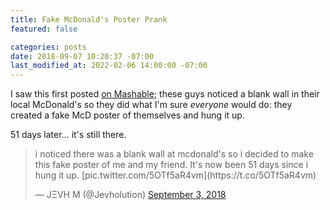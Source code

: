 ```yaml
---
title: Fake McDonald's Poster Prank
featured: false

categories: posts
date: 2018-09-07 10:20:37 -07:00
last_modified_at: 2022-02-06 14:00:00 -07:00
---
```


I saw this first posted [on Mashable](https://mashable.com/article/mcdonalds-fake-poster-prank/#pX9wee.7jaqK); these guys noticed a blank wall in their local McDonald's so they did what I'm sure _everyone_ would do: they created a fake McD poster of themselves and hung it up.

51 days later… it's still there.

<blockquote class="twitter-tweet">
i noticed there was a blank wall at mcdonald's so i decided to make this fake poster of me and my friend. It's now been 51 days since i hung it up. [pic.twitter.com/5OTf5aR4vm](https://t.co/5OTf5aR4vm)

— JΞVH M (@Jevholution) [September 3, 2018](https://twitter.com/Jevholution/status/1036415320959930368?ref_src=twsrc%5Etfw)
</blockquote>
<script async src="https://platform.twitter.com/widgets.js" charset="utf-8"></script>
